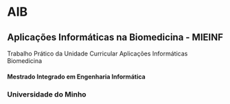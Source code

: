 # AIB

## Aplicações Informáticas na Biomedicina - MIEINF

Trabalho Prático da Unidade Curricular Aplicações Informáticas Biomedicina

#### Mestrado Integrado em Engenharia Informática 

### Universidade do Minho
